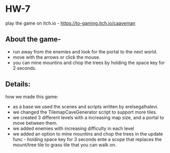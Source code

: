 # HW-7

play the game on itch.io - https://to-gaming.itch.io/caaveman


## About the game-
* run away from the enemies and look for the portal to the next world.
* move with the arrows or click the mouse.
* you can mine mountins and chop the trees by holding the space key for 2 seconds.


## Details:
how we made this game:
* as a base we used the scenes and scripts written by erelsegalhalevi.
* we changed the TilemapCaveGenerator script to support more tiles.
* we created 3 different levels with a increasing map size, and a portal to move between them.
* we added enemies with increasing difficulty in each level
* we added an option to mine mountins and chop the trees in the update func - 
holding space key for 3 seconds ente a scope that replaces the mount/tree tile to grass tile that you can walk on.  
 

